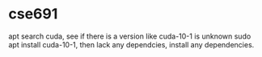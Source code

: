 # cse691

apt search cuda, see if there is a version like cuda-10-1 is unknown
sudo apt install cuda-10-1, then lack any dependcies, install any dependencies.
